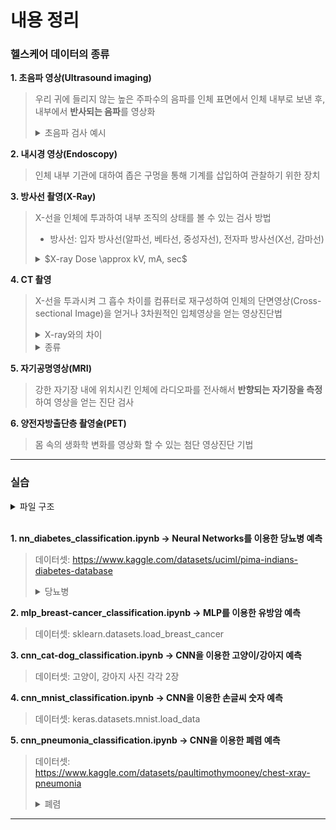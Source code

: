 # 내용 정리

### 헬스케어 데이터의 종류<br>

**1. 초음파 영상(Ultrasound imaging)**
> 우리 귀에 들리지 않는 높은 주파수의 음파를 인체 표면에서 인체 내부로 보낸 후, 내부에서 **반사되는 음파**를 영상화
><details><summary>초음파 검사 예시</summary>
> 1. A 모드(Amplitude mode): 대상 물체의 경계면에서 반사되는 초음파 신호 측정<br>
> 2. B 모드(Brightness mode, 2D 모드): 반사되는 신호의 강도를 밝기로 표현<br>
> 3. M 모드(Time-motion recoding mode, TM mode): B 모드 영상을 시간적으로 기록한 것<br>
> 4. D 모드(Doppler mode, TM mode): 심장 컬러 도플러</details>

**2. 내시경 영상(Endoscopy)**
> 인체 내부 기관에 대하여 좁은 구멍을 통해 기계를 삽입하여 관찰하기 위한 장치

**3. 방사선 촬영(X-Ray)**
> X-선을 인체에 투과하여 내부 조직의 상태를 볼 수 있는 검사 방법
> * 방사선: 입자 방사선(알파선, 베타선, 중성자선), 전자파 방사선(X선, 감마선)
><details><summary>$X-ray Dose \approx kV, mA, sec$</summary>
> - kV(voltage): X-ray beam energy level → 이미지 밝기 조절 가능<br>
> - mA(current): 발생 과정과 연관이 있는 전자의 수 → 이미지의 대조도(contrast) 조절 가능<br>
> - sec(seconds): 노출 시간</details>

**4. CT 촬영**
> X-선을 투과시켜 그 흡수 차이를 컴퓨터로 재구성하여 인체의 단면영상(Cross-sectional Image)을 얻거나 3차원적인 입체영상을 얻는 영상진단법
><details><summary>X-ray와의 차이</summary>
> - X-ray는 단면을 한번 찍는 반면, CT는 X-선으로 여러 사진을 연속적으로 찍어 입체적으로 볼 수 있음<br>
> - 뼈의 단면을 볼 수 있으며, X-ray 보다 더욱 정확하고 세밀하게 촬영 가능<br>
> - 검사 시간이 짧아 급한 환자의 경우 많이 사용되지만, X-ray보다는 방사선양이 많기 때문에 임산부는 조심해야 함</details>
><details><summary>종류</summary>
> - Brain CT(두부 검사)<br>
> - Chest CT(흉부 검사)<br>
> - Abdomen CT(복부 검사)<br>
> - CT Angio(혈관조영 검사)<br>
> - Heart CT(심장 검사)</details>

**5. 자기공명영상(MRI)**
> 강한 자기장 내에 위치시킨 인체에 라디오파를 전사해서 **반향되는 자기장을 측정**하여 영상을 얻는 진단 검사

**6. 양전자방출단층 촬영술(PET)**
> 몸 속의 생화학 변화를 영상화 할 수 있는 첨단 영상진단 기법


- - -

### 실습
<details>
<summary>파일 구조</summary>
📁 AI헬스케어데이터정제및가공<br>
    &emsp;📁 dataset<br>
        &emsp;&emsp;📁 chest_xray<br>
            &emsp;&emsp;&emsp;📁 test<br>
                &emsp;&emsp;&emsp;&emsp;📁 NORMAL<br>
                &emsp;&emsp;&emsp;&emsp;📁 PNEUMONIA<br>
            &emsp;&emsp;&emsp;📁 train<br>
                &emsp;&emsp;&emsp;&emsp;📁 NORMAL<br>
                &emsp;&emsp;&emsp;&emsp;📁 PNEUMONIA<br>
            &emsp;&emsp;&emsp;📁 val<br>
                &emsp;&emsp;&emsp;&emsp;📁 NORMAL<br>
                &emsp;&emsp;&emsp;&emsp;📁 PNEUMONIA<br>
        &emsp;&emsp;📁 cnn<br>
            &emsp;&emsp;&emsp;📁 cat<br>
            &emsp;&emsp;&emsp;📁 dog<br>
        &emsp;&emsp;📄 diabetes.csv<br>
    &emsp;📁 models<br>
        &emsp;&emsp;📄 NN-0224.pth<br>
    &emsp;📄 cnn_cat-dog_classification.ipynb<br>
    &emsp;📄 cnn_mnist_classification.ipynb<br>
    &emsp;📄 cnn_pneumonia_classification.ipynb<br>
    &emsp;📄 mlp_breast-cancer_classification.ipynb<br>
    &emsp;📄 nn_diabetes_classification.ipynb<br>
    &emsp;📄 README.md<br>
</details>
<br>

**1. nn_diabetes_classification.ipynb → Neural Networks를 이용한 당뇨병 예측**
> 데이터셋: https://www.kaggle.com/datasets/uciml/pima-indians-diabetes-database
> <details><summary>당뇨병</summary>
> - 고혈당을 유발하는 대사성 질환<br>
> - 인슐린 호르몬은 혈액 속의 당을 세포로 옮겨서 저장하거나 에너지로 사용하지만 당뇨병 환자의 경우, 몸이 충분한 인슐린을 만들지 못하거나 만든 인슐린을 효과적으로 사용하지 못하는 상황이 발생</details>

**2. mlp_breast-cancer_classification.ipynb → MLP를 이용한 유방암 예측**
> 데이터셋: sklearn.datasets.load_breast_cancer

**3. cnn_cat-dog_classification.ipynb → CNN을 이용한 고양이/강아지 예측**
> 데이터셋: 고양이, 강아지 사진 각각 2장

**4. cnn_mnist_classification.ipynb → CNN을 이용한 손글씨 숫자 예측**
> 데이터셋: keras.datasets.mnist.load_data

**5. cnn_pneumonia_classification.ipynb → CNN을 이용한 폐렴 예측**
> 데이터셋: https://www.kaggle.com/datasets/paultimothymooney/chest-xray-pneumonia
> <details><summary>폐렴</summary>
> - 폐포라고 알려진 작은 공기주머니에 주로 영향을 미치는 폐의 염증 상태<br>
> - 일반적으로 바이러스나 박테리아에 감염되어 발생 (다른 미생물, 특정 약물 또는 자가면역질환과 같은 조건에 의해 발생하는 경우는 드물다고 알려져 있음)<br>
> - 증상: 습성적이거나 건조한 기침, 가슴 통증, 발열, 호흡 곤란 등의 조합을 포함하며, 상태의 심각도는 가변적임<br>
> - 관련 위험 인자: 낭포성 섬유증, 만성 폐쇄성 폐질환(COPD), 천식, 당뇨병, 심부전, 흡연 이력, 뇌졸중과 같은 기침 능력 저하, 면역 체계 약화 등<br>
> - 진단: 보통 증상과 신체 검사를 기반으로 하며, 흉부 엑스레이, 혈액 검사, 가래 배양 등이 진단 확인에 도움이 될 수 있음<br>
> - 폐렴은 지역사회 또는 병원에서 획득한 폐렴이나 의료 관련 폐렴과 같이 감염된 위치에 따라 분류될 수도 있음</details>


- - -